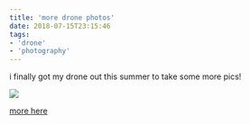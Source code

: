 ```yaml
---
title: 'more drone photos'
date: 2018-07-15T23:15:46
tags:
- 'drone'
- 'photography'
---
```


i finally got my drone out this summer to take some more pics!

![](https://bhh.sh/pub/photos/drone/DJI_0097.jpg)

[more here](https://gallery.bhh.sh/?/category/drone)
